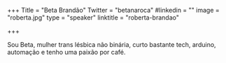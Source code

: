+++
Title = "Beta Brandão"
Twitter = "betanaroca"
#linkedin = "" 
image = "roberta.jpg"
type = "speaker"
linktitle = "roberta-brandao"

+++

Sou Beta, mulher trans lésbica não binária, curto bastante tech, arduino, automação e tenho uma paixão por café.